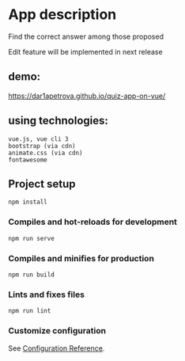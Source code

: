 # App description
Find the correct answer among those proposed

Edit feature will be implemented in next release

## demo:
https://dar1apetrova.github.io/quiz-app-on-vue/

## using technologies:
```
vue.js, vue cli 3
bootstrap (via cdn)
animate.css (via cdn)
fontawesome
```

## Project setup
```
npm install
```

### Compiles and hot-reloads for development
```
npm run serve
```

### Compiles and minifies for production
```
npm run build
```

### Lints and fixes files
```
npm run lint
```

### Customize configuration
See [Configuration Reference](https://cli.vuejs.org/config/).
